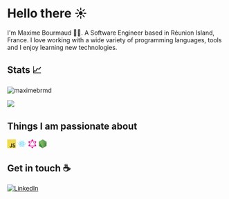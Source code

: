 # Hello there :sunny:

I'm Maxime Bourmaud 👨‍💻. A Software Engineer based in Réunion Island, France. I love working with a wide variety of programming languages, tools and I enjoy learning new technologies.

## Stats :chart_with_upwards_trend:

<img width="350px" src="https://github-readme-stats.vercel.app/api?username=maximebrmd&show_icons=true&theme=tokyonight&locale=en&hide_border=true" alt="maximebrmd" />
</p>

[![](https://visitcount.itsvg.in/api?id=maximebrmd&label=Profile%20Views&color=5&icon=8&pretty=false)](https://visitcount.itsvg.in)

## Things I am passionate about

<code><img height="20" alt="javascript" src="https://raw.githubusercontent.com/github/explore/80688e429a7d4ef2fca1e82350fe8e3517d3494d/topics/javascript/javascript.png"></code>
<code><img height="20" alt="react" src="https://raw.githubusercontent.com/github/explore/80688e429a7d4ef2fca1e82350fe8e3517d3494d/topics/react/react.png"></code>
<code><img height="20" alt="graphql" src="https://raw.githubusercontent.com/github/explore/5c058a388828bb5fde0bcafd4bc867b5bb3f26f3/topics/graphql/graphql.png"></code>
<code><img height="20" alt="nodejs" src="https://raw.githubusercontent.com/github/explore/80688e429a7d4ef2fca1e82350fe8e3517d3494d/topics/nodejs/nodejs.png"></code>  

## Get in touch :coffee:

[![LinkedIn](https://img.shields.io/badge/LinkedIn-%230077B5.svg?logo=linkedin&logoColor=white)](https://linkedin.com/in/maximebrmd)

